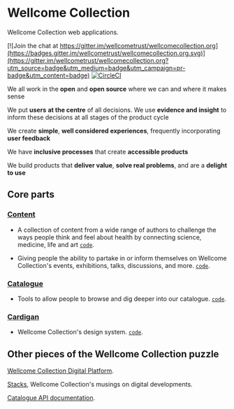 # Wellcome Collection

Wellcome Collection web applications.

[![Join the chat at https://gitter.im/wellcometrust/wellcomecollection.org](https://badges.gitter.im/wellcometrust/wellcomecollection.org.svg)](https://gitter.im/wellcometrust/wellcomecollection.org?utm_source=badge&utm_medium=badge&utm_campaign=pr-badge&utm_content=badge) [![CircleCI](https://circleci.com/gh/wellcometrust/wellcomecollection.org/tree/master.svg?style=shield)](https://circleci.com/gh/wellcometrust/wellcomecollection.org/tree/master)

We all work in the **open** and **open source** where we can and where it makes sense

We put **users** **at the centre** of all decisions. We use **evidence and insight** to inform these decisions at all stages of the product cycle

We create **simple**, **well considered experiences**, frequently incorporating **user feedback**

We have **inclusive processes** that create **accessible products**

We build products that **deliver value**, **solve real problems**, and are a **delight to use**

## Core parts

### [Content](https://wellcomecollection.org/stories)
- A collection of content from a wide range of authors to challenge the
ways people think and feel about health by connecting science, medicine,
life and art [`code`](./content).

- Giving people the ability to partake in or inform themselves on
Wellcome Collection's events, exhibitions, talks,
discussions, and more. [`code`](./whats_on).


### [Catalogue](https://wellcomecollection.org/works)
- Tools to allow people to browse and dig deeper into our catalogue.
[`code`](./catalogue).

### [Cardigan](https://cardigan.wellcomecollection.org)
- Wellcome Collection's design system. [`code`](./cardigan).

## Other pieces of the Wellcome Collection puzzle

[Wellcome Collection Digital Platform](https://github.com/wellcometrust/platform).

[Stacks](https://stacks.wellcomecollection.org/), Wellcome Collection's musings on digital developments.

[Catalogue API documentation](https://developers.wellcomecollection.org).
